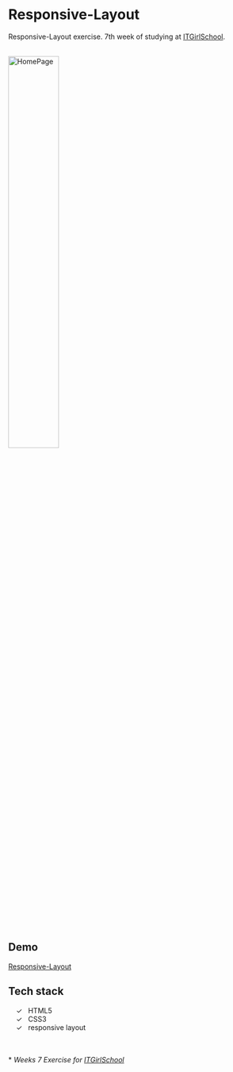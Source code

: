 # Responsive-Layout

Responsive-Layout exercise. 7th week of studying at [ITGirlSchool].


<br>
<img width="45%" alt="HomePage" src="../main/captureweb.jpeg">

## Demo
[Responsive-Layout]

## Tech stack

&nbsp;&nbsp;&nbsp;&nbsp;&check;&nbsp;&nbsp; HTML5<br>
&nbsp;&nbsp;&nbsp;&nbsp;&check;&nbsp;&nbsp; CSS3<br>
&nbsp;&nbsp;&nbsp;&nbsp;&check;&nbsp;&nbsp; responsive layout<br>

<br><br> 
\* _Weeks 7 Exercise for [ITGirlSchool]_ 
  

   [ITGirlSchool]: <https://itgirlschool.com/en>
   [Responsive-Layout]: <https://alenagm.github.io/[Responsive-Layout/>
